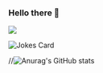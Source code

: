 ### Hello there 👋
![](https://komarev.com/ghpvc/?username=josephprasadula&color=ff69b4)
<!--
**josephprasadula/josephprasadula** is a ✨ _special_ ✨ repository because its `README.md` (this file) appears on your GitHub profile.

Here are some ideas to get you started:

- 🔭 I’m currently working on ...
- 🌱 I’m currently learning ...
- 👯 I’m looking to collaborate on ...
- 🤔 I’m looking for help with ...
- 💬 Ask me about ...
- 📫 How to reach me: ...
- 😄 Pronouns: ...
- ⚡ Fun fact: ...
-->
<div style='display=flex;'>
<img src="https://readme-jokes.vercel.app/api?hideBorder" alt="Jokes Card" />


//![Anurag's GitHub stats](https://github-readme-stats.vercel.app/api?username=josephprasadula&show_icons=true&theme=dracula)
</div>
